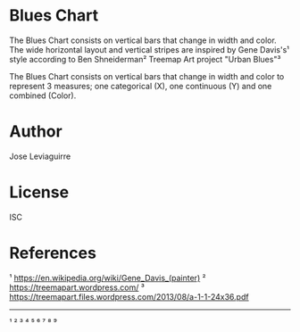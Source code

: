 # Blues Chart
The Blues Chart consists on vertical bars that change in width and color. The wide horizontal layout and  vertical stripes are inspired by Gene Davis's¹ style according to Ben Shneiderman² Treemap Art project "Urban Blues"³ 

The Blues Chart consists on vertical bars that change in width and color to represent 3 measures; one categorical (X), one continuous (Y) and one combined (Color).

# Author
Jose Leviaguirre

# License 
ISC

# References
¹ https://en.wikipedia.org/wiki/Gene_Davis_(painter)
² https://treemapart.wordpress.com/
³ https://treemapart.files.wordpress.com/2013/08/a-1-1-24x36.pdf

----
¹ ² ³ ⁴ ⁵ ⁶ ⁷ ⁸ ⁹
